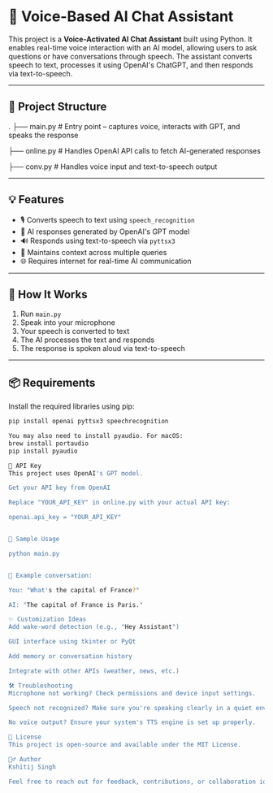 # 🔄 Voice-Based AI Chat Assistant

This project is a **Voice-Activated AI Chat Assistant** built using Python. It enables real-time voice interaction with an AI model, allowing users to ask questions or have conversations through speech. The assistant converts speech to text, processes it using OpenAI's ChatGPT, and then responds via text-to-speech.

---

## 📁 Project Structure

.
├── main.py # Entry point – captures voice, interacts with GPT, and speaks the response

├── online.py # Handles OpenAI API calls to fetch AI-generated responses

├── conv.py # Handles voice input and text-to-speech output


---

## 💡 Features

- 🎙️ Converts speech to text using `speech_recognition`
- 🤖 AI responses generated by OpenAI's GPT model
- 🔊 Responds using text-to-speech via `pyttsx3`
- 🧠 Maintains context across multiple queries
- 🌐 Requires internet for real-time AI communication

---

## 🚀 How It Works

1. Run `main.py`
2. Speak into your microphone
3. Your speech is converted to text
4. The AI processes the text and responds
5. The response is spoken aloud via text-to-speech

---

## 📦 Requirements

Install the required libraries using pip:

```bash
pip install openai pyttsx3 speechrecognition

You may also need to install pyaudio. For macOS:
brew install portaudio
pip install pyaudio

🔐 API Key
This project uses OpenAI's GPT model.

Get your API key from OpenAI

Replace "YOUR_API_KEY" in online.py with your actual API key:

openai.api_key = "YOUR_API_KEY"


🧠 Sample Usage

python main.py


📣 Example conversation:

You: "What's the capital of France?"

AI: "The capital of France is Paris."

✨ Customization Ideas
Add wake-word detection (e.g., "Hey Assistant")

GUI interface using tkinter or PyQt

Add memory or conversation history

Integrate with other APIs (weather, news, etc.)

🛠️ Troubleshooting
Microphone not working? Check permissions and device input settings.

Speech not recognized? Make sure you're speaking clearly in a quiet environment.

No voice output? Ensure your system's TTS engine is set up properly.

📄 License
This project is open-source and available under the MIT License.

🙋‍♂️ Author
Kshitij Singh

Feel free to reach out for feedback, contributions, or collaboration ideas!
